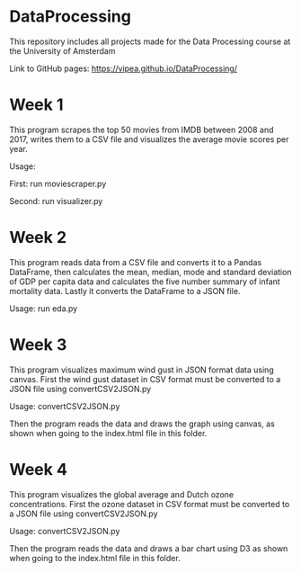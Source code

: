 # DataProcessing
This repository includes all projects made for the Data Processing course at the University of Amsterdam

Link to GitHub pages: https://vipea.github.io/DataProcessing/

# Week 1
This program scrapes the top 50 movies from IMDB between 2008 and 2017, writes
them to a CSV file and visualizes the average movie scores per year.

Usage:

  First: run moviescraper.py

  Second: run visualizer.py

# Week 2
This program reads data from a CSV file and converts it to a Pandas DataFrame,
then calculates the mean, median, mode and standard deviation of GDP per capita
data and calculates the five number summary of infant mortality data. Lastly it
converts the DataFrame to a JSON file.

Usage: run eda.py

# Week 3
This program visualizes maximum wind gust in JSON format data using canvas. First the wind gust dataset in CSV format must be converted to a JSON file using convertCSV2JSON.py

Usage: convertCSV2JSON.py

Then the program reads the data and draws the graph using canvas, as shown when going to the index.html file in this folder.

# Week 4
This program visualizes the global average and Dutch ozone concentrations. First the ozone dataset in CSV format must be converted to a JSON file using convertCSV2JSON.py

Usage: convertCSV2JSON.py

Then the program reads the data and draws a bar chart using D3 as shown when going to the index.html file in this folder.
